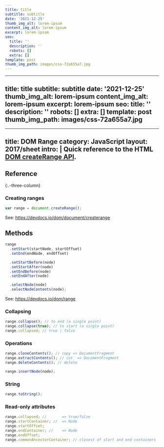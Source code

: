 ```yaml
---
title: title
subtitle: subtitle
date: '2021-12-25'
thumb_img_alt: lorem-ipsum
content_img_alt: lorem-ipsum
excerpt: lorem-ipsum
seo:
  title: ''
  description: ''
  robots: []
  extra: []
template: post
thumb_img_path: images/css-72a655a7.jpg
---
```

---
title: title
subtitle: subtitle
date: '2021-12-25'
thumb_img_alt: lorem-ipsum
content_img_alt: lorem-ipsum
excerpt: lorem-ipsum
seo:
  title: ''
  description: ''
  robots: []
  extra: []
template: post
thumb_img_path: images/css-72a655a7.jpg
---
---
title: DOM Range
category: JavaScript
layout: 2017/sheet
intro: |
  Quick reference to the HTML [DOM createRange API](https://devdocs.io/dom/range).
---

## Reference

{:.-three-column}

### Creating ranges

```js
var range = document.createRange();
```

See: <https://devdocs.io/dom/document/createrange>

## Methods

```js
range
  .setStart(startNode, startOffset)
  .setEnd(endNode, endOffset)

  .setStartBefore(node)
  .setStartAfter(node)
  .setEndBefore(node)
  .setEndAfter(node)

  .selectNode(node)
  .selectNodeContents(node);
```

See: <https://devdocs.io/dom/range>

### Collapsing

```js
range.collapse(); // to end (a single point)
range.collapse(true); // to start (a single point)
range.collapsed; // true | false
```

### Operations

```js
range.cloneContents(); // copy => DocumentFragment
range.extractContents(); // cut  => DocumentFragment
range.deleteContents(); // delete
```

```js
range.insertNode(node);
```

### String

```js
range.toString();
```

### Read-only attributes

```js
range.collapsed; //       => true/false
range.startContainer; //  => Node
range.startOffset;
range.endContainer; //    => Node
range.endOffset;
range.commonAncestorContainer; // closest of start and end containers
```
